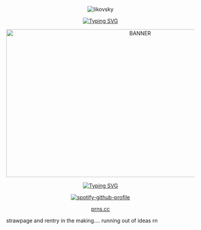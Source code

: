 <p align="center"> <img src="https://komarev.com/ghpvc/?username=likovskyx&label=live%20by%20the%20sword%20die%20by%20the%20sword&color=ff6666&style=plastic" alt="likovsky" /> </p>

<p align="center">
  <a href="https://git.io/typing-svg">
    <img src="https://readme-typing-svg.demolab.com?font=Krona+One&duration=2000&pause=50&color=FF6666&center=true&vCenter=true&width=435&lines=i%E3%85%A4don+'t%E3%85%A4wanna%E3%85%A4get%E3%85%A4lunchly;for%E3%85%A4a%E3%85%A4new%E3%85%A4rizzler;all%E3%85%A4over%E3%85%A4again" alt="Typing SVG" />
  </a>
</p>

<p align="center"> <img src="https://i.ibb.co/jvHqSxpk/b2f-banner.png" width="700" height="394" alt="BANNER"/>

<div align="center">
  <a href="https://git.io/typing-svg">
    <img src="https://readme-typing-svg.demolab.com?font=Krona+One&size=15&duration=0.1&pause=1000&color=ff6666&center=true&vCenter=true&repeat=false&width=435&lines=always%E3%85%A4ask%E3%85%A4for%E3%85%A4name%E3%85%A4%26%E3%85%A4pronouns" alt="Typing SVG" />
   </a>
</div>

<p align="center">
  <a href="https://spotify-github-profile.kittinanx.com/api/view?uid=nxy9aa2smpdjkrrbx547hnjj0&redirect=true">
    <img src="https://spotify-github-profile.kittinanx.com/api/view?uid=nxy9aa2smpdjkrrbx547hnjj0&cover_image=true&theme=natemoo-re&show_offline=false&background_color=121212&interchange=true&bar_color=53b14f&bar_color_cover=false" alt="spotify-github-profile" />
  </a>
</p>

<p align="center">
  <a href="https://blue.atabook.org/">prns.cc</a>

</p>


strawpage and rentry in the making.... running out of ideas rn

